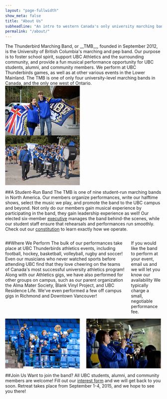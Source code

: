 ```yaml
---
layout: "page-fullwidth"
show_meta: false
title: "About Us"
subheadline: "An intro to western Canada's only university marching band."
permalink: "/about/"
---
```

<div class="row">
<div class="small-12 medium-8 large-8 columns" markdown="1">
The Thunderbird Marching Band, or __TMB__, founded in September 2012, is the University of British Columbia's marching and pep band. Our purpose is to foster school spirit, support UBC Athletics and the surrounding community, and provide a fun musical performance opportunity for UBC students, alumni, and community members. We perform at UBC Thunderbirds games, as well as at other various events in the Lower Mainland. The TMB is one of only four university-level marching bands in Canada, and the only one west of Ontario.
</div>
<div class="small-12 medium-4 large-4 columns">
<img src="/images/about_1.jpg">
</div>
</div>
<div class="row">
<div class="small-12 medium-4 large-4 columns">
<img class="h2img" src="/images/about_2.jpg">
</div>
<div class="small-12 medium-8 large-8 columns" markdown="1">

##A Student-Run Band
The TMB is one of nine student-run marching bands in North America. Our members organize performances, write our halftime shows, select the music we play, and promote the band to the UBC campus and beyond. Not only do our members gain musical experience by participating in the band, they gain leadership experience as well! Our elected six-member [executive](/about/executive/) manages the band behind-the scenes, while our student staff ensure that rehearsals and performances run smoothly. Check out our [constitution](https://docs.google.com/viewer?a=v&pid=sites&srcid=ZGVmYXVsdGRvbWFpbnx0aHVuZGVyYmlyZG1hcmNoaW5nYmFuZHxneDo1NzE1MDYxMWY5NjhhMDky) to learn exactly how we operate.
</div>
</div>

<div class="row">
<div class="small-12 medium-8 large-8 columns" markdown="1">

##Where We Perform
The bulk of our performances take place at UBC Thunderbirds athletics events, including football, hockey, basketball, volleyball, rugby and soccer! Even our musicians who never watched sports before attending UBC find that they love cheering on the teams of Canada's most successful university athletics program! Along with our Athletics gigs, we have also performed for other groups on campus, such as our parent organization the Alma Mater Society, Blank Vinyl Project, and UBC Residence Life. We've even performed a few off campus gigs in Richmond and Downtown Vancouver!


If you would like the band to perform at your event, email us and we will let you know our availability We typically charge a small, negotiable performance fee.
</div>
<div class="small-12 medium-4 large-4 columns">
<img class="h2img" src="/images/about_3.jpg">
<img class="h2img" src="/images/about_3a.jpg">
</div>
</div>

##Join Us
Want to join the band? All UBC students, alumni, and community members are welcome! Fill out our [interest form](/join/) and we will get back to you soon. Retreat takes place from September 1-4, 2015, and we hope to see you there!
